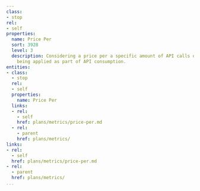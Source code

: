 ```yaml
---
class:
- stop
rel:
- self
properties:
  name: Price Per
  sort: 3928
  level: 3
  description: Considering a price per a specific amount of API calls or other metric
    being applied as part of API consumption.
entities:
- class:
  - stop
  rel:
  - self
  properties:
    name: Price Per
  links:
  - rel:
    - self
    href: plans/metrics/price-per.md
  - rel:
    - parent
    href: plans/metrics/
links:
- rel:
  - self
  href: plans/metrics/price-per.md
- rel:
  - parent
  href: plans/metrics/
...
```

